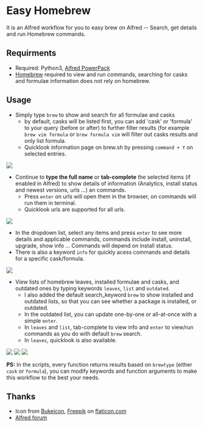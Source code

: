 # Easy Homebrew
It is an Alfred workflow for you to easy brew on Alfred -- Search, get details and run Homebrew commands.

## Requirments
- Required: Python3, [Alfred PowerPack](https://www.alfredapp.com/powerpack/)
- [Homebrew](https://brew.sh/) required to view and run commands, searching for casks and formulae information does not rely on homebrew.

## Usage

- Simply type `brew` to show and search for all formulae and casks
  - by default, casks will be listed first, you can add 'cask' or 'formula' to your query (before or after) to further filter results (for example `brew vim formula` or `brew formula vim` will filter out casks results and only list formula.
  - Quicklook information page on brew.sh by pressing `command + Y` on selected entries.

![](https://i.imgur.com/ucsFm1l.png)

- Continue to **type the full name** or **tab-complete** the selected items (if enabled in Alfred) to show details of information (Analytics, install status and newest versions, urls ...) an commands.
   - Press `enter` on urls will open them in the browser, on commands will run them in terminal.
   - Quicklook urls are supported for all urls.

![](https://i.imgur.com/DqVLWzu.png)

- In the dropdown list, select any items and press `enter` to see more details and applicable commands, commands include install, uninstall, upgrade, show info ... Commands will depend on install status. 
- There is also a keyword `info` for quickly acess commands and details for a specific cask/formula.

![](https://i.imgur.com/fpT5bNd.png)

- View lists of homebrew leaves, installed formulae and casks, and outdated ones by typing keywords `leaves`, `list` and `outdated`.
  - I also added the default search_keyword `brew` to show installed and outdated lists, so that you can see whether a package is installed, or outdated. 
  - In the outdated list, you can update one-by-one or all-at-once with a simple `enter`.
  - In `leaves` and `list`, tab-complete to view info and `enter` to view/run commands as you do with default `brew` search.
  - In `leaves`, quicklook is also available.

![](https://i.imgur.com/67Is56w.png)
![](https://i.imgur.com/tMsw96l.png)
![](https://i.imgur.com/NaYjGaw.png)

**PS:** In the scripts, every function returns results based on `brewtype` (either `cask` or `formula`), you can modify keywords and function arguments to make this workflow to the best your needs.

## Thanks
- Icon from [Bukeicon](https://www.flaticon.com/authors/bukeicon), [Freepik](https://www.flaticon.com/authors/freepik) on [flaticon.com](https://www.flaticon.com)
- [Alfred forum](https://www.alfredforum.com/topic/20515-homebrew-workflow-learn-more-about-formulas-and-casks/)
